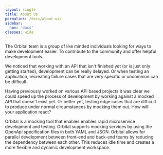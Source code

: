 ```yaml
---
layout: single
title: About Us
permalink: /docs/about-us/
sidebar:
  nav: 'docs'
classes: wide
---
```



The Orbital team is a group of like minded individuals looking for ways to make development easier. To contribute to the
community and offer helpful development tools.


We noticed that working with an API that isn't finished yet (or is just only getting started), development can be really delayed. Or
when testing an application, recreating failure cases that are very specific or uncommon can be difficult.


Having previously worked on various API based projects it was clear we could speed up the process of development by working 
against a mocked API that doesn't exist yet. Or better yet, testing edge cases that are difficult to produce under normal circumstances
by mocking them out. How will your application react?


 Orbital is a mocking tool that enables enables rapid microservice development and testing. Orbital supports mocking
 services by using the OpenApi specification files in both YAML and JSON.
 Orbital allows for parallel development between front-end and back-end teams by reducing the dependency between each other. This reduces 
 idle time and creates a more flexible and dynamic development workspace.

